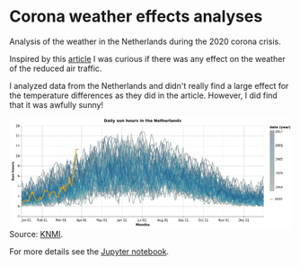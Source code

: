 # Corona weather effects analyses
Analysis of the weather in the Netherlands during the 2020 corona crisis. 

Inspired by this [article](https://www.nature.com/articles/418601a) I was curious if there was any effect on the weather of the reduced air traffic.

I analyzed data from the Netherlands and didn't really find a large effect for the temperature differences as they did in the article. However, I did find that it was awfully sunny!

![](sun_hours_netherlands.png)
Source: [KNMI](https://www.knmi.nl/kennis-en-datacentrum/achtergrond/data-ophalen-vanuit-een-script).

For more details see the [Jupyter notebook](CoronaWeather.ipynb). 
